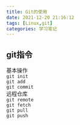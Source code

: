 ```yaml
---
title: Git的使用
date: 2021-12-20 21:16:12
tags: [Linux,git]
categories: 学习笔记
---
```


## git指令

基本操作  
`git init`  
`git add`  
`git commit`  
远程仓库  
`git remote`  
`git fetch`  
`git pull`  
`git push`
